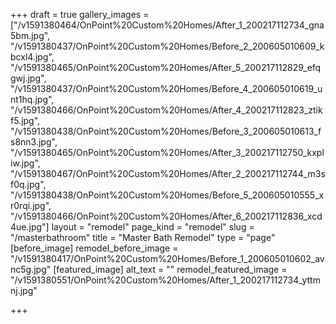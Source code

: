 +++
draft = true
gallery_images = ["/v1591380464/OnPoint%20Custom%20Homes/After_1_200217112734_gna5bm.jpg", "/v1591380437/OnPoint%20Custom%20Homes/Before_2_200605010609_kbcxl4.jpg", "/v1591380465/OnPoint%20Custom%20Homes/After_5_200217112829_efqgwj.jpg", "/v1591380437/OnPoint%20Custom%20Homes/Before_4_200605010619_unt1hq.jpg", "/v1591380466/OnPoint%20Custom%20Homes/After_4_200217112823_ztikf5.jpg", "/v1591380438/OnPoint%20Custom%20Homes/Before_3_200605010613_fs8nn3.jpg", "/v1591380465/OnPoint%20Custom%20Homes/After_3_200217112750_kxpliw.jpg", "/v1591380467/OnPoint%20Custom%20Homes/After_2_200217112744_m3sf0q.jpg", "/v1591380438/OnPoint%20Custom%20Homes/Before_5_200605010555_xr0rqi.jpg", "/v1591380466/OnPoint%20Custom%20Homes/After_6_200217112836_xcd4ue.jpg"]
layout = "remodel"
page_kind = "remodel"
slug = "/masterbathroom"
title = "Master Bath Remodel"
type = "page"
[before_image]
remodel_before_image = "/v1591380417/OnPoint%20Custom%20Homes/Before_1_200605010602_avnc5g.jpg"
[featured_image]
alt_text = ""
remodel_featured_image = "/v1591380551/OnPoint%20Custom%20Homes/After_1_200217112734_yttmnj.jpg"

+++
